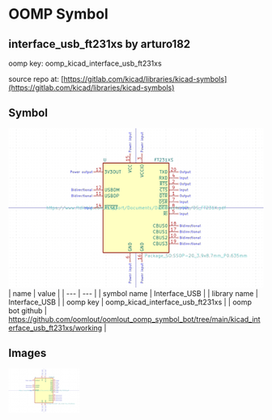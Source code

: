 # OOMP Symbol  
## interface_usb_ft231xs  by arturo182  
  
oomp key: oomp_kicad_interface_usb_ft231xs  
  
source repo at: [https://gitlab.com/kicad/libraries/kicad-symbols](https://gitlab.com/kicad/libraries/kicad-symbols)  
## Symbol  
  
[![working.png](working_600.png)](working.png)  
| name | value | 
| --- | --- | 
| symbol name | Interface_USB | 
| library name | Interface_USB | 
| oomp key | oomp_kicad_interface_usb_ft231xs | 
| oomp bot github | https://github.com/oomlout/oomlout_oomp_symbol_bot/tree/main/kicad_interface_usb_ft231xs/working | 
## Images  
  
[![working.png](working_140.png)](working.png)  
